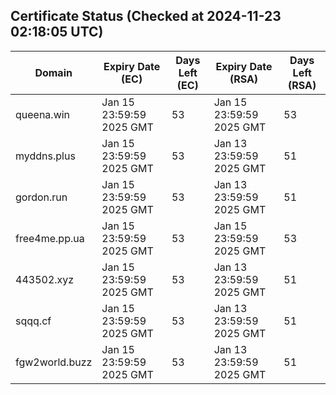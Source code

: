 ## Certificate Status (Checked at 2024-11-23 02:18:05 UTC)
| Domain | Expiry Date (EC) | Days Left (EC) | Expiry Date (RSA) | Days Left (RSA) |
|--------|-------------------|----------------|--------------------|--------------------|
| queena.win | Jan 15 23:59:59 2025 GMT | 53 | Jan 15 23:59:59 2025 GMT | 53 |
| myddns.plus | Jan 15 23:59:59 2025 GMT | 53 | Jan 13 23:59:59 2025 GMT | 51 |
| gordon.run | Jan 15 23:59:59 2025 GMT | 53 | Jan 13 23:59:59 2025 GMT | 51 |
| free4me.pp.ua | Jan 15 23:59:59 2025 GMT | 53 | Jan 15 23:59:59 2025 GMT | 53 |
| 443502.xyz | Jan 15 23:59:59 2025 GMT | 53 | Jan 13 23:59:59 2025 GMT | 51 |
| sqqq.cf | Jan 15 23:59:59 2025 GMT | 53 | Jan 13 23:59:59 2025 GMT | 51 |
| fgw2world.buzz | Jan 15 23:59:59 2025 GMT | 53 | Jan 13 23:59:59 2025 GMT | 51 |
